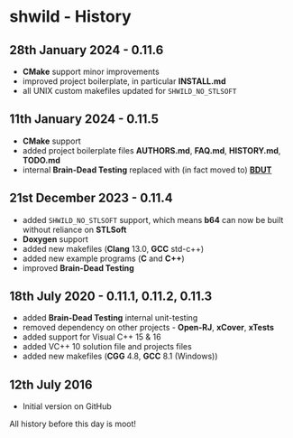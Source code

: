 # shwild - History



## 28th January 2024 - 0.11.6

* **CMake** support minor improvements
* improved project boilerplate, in particular **INSTALL.md**
* all UNIX custom makefiles updated for `SHWILD_NO_STLSOFT`


## 11th January 2024 - 0.11.5

* **CMake** support
* added project boilerplate files **AUTHORS.md**, **FAQ.md**, **HISTORY.md**, **TODO.md**
* internal **Brain-Dead Testing** replaced with (in fact moved to) [**BDUT**](https://github.com/synesissoftware/BDUT)


## 21st December 2023 - 0.11.4

* added `SHWILD_NO_STLSOFT` support, which means **b64** can now be built without reliance on **STLSoft**
* **Doxygen** support
* added new makefiles (**Clang** 13.0, **GCC** std-c++)
* added new example programs (**C** and **C++**)
* improved **Brain-Dead Testing**


## 18th July 2020 - 0.11.1, 0.11.2, 0.11.3

* added **Brain-Dead Testing** internal unit-testing
* removed dependency on other projects - **Open-RJ**, **xCover**, **xTests**
* added support for Visual C++ 15 & 16
* added VC++ 10 solution file and projects files
* added new makefiles (**CGG** 4.8, **GCC** 8.1 (Windows))


## 12th July 2016

* Initial version on GitHub


All history before this day is moot!


<!-- ########################### end of file ########################### -->

